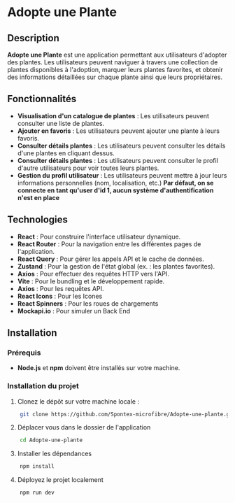 # Adopte une Plante

## Description

**Adopte une Plante** est une application permettant aux utilisateurs d'adopter des plantes. Les utilisateurs peuvent naviguer à travers une collection de plantes disponibles à l'adoption, marquer leurs plantes favorites, et obtenir des informations détaillées sur chaque plante ainsi que leurs propriétaires.

## Fonctionnalités

- **Visualisation d'un catalogue de plantes** : Les utilisateurs peuvent consulter une liste de plantes.
- **Ajouter en favoris** : Les utilisateurs peuvent ajouter une plante à leurs favoris.
- **Consulter détails plantes** : Les utilisateurs peuvent consulter les détails d'une plantes en cliquant dessus.
- **Consulter détails plantes** : Les utilisateurs peuvent consulter le profil d'autre utilisateurs pour voir toutes leurs plantes.
- **Gestion du profil utilisateur** : Les utilisateurs peuvent mettre à jour leurs informations personnelles (nom, localisation, etc.) __Par défaut, on se connecte en tant qu'user d'id 1, aucun système d'authentification n'est en place__

## Technologies

- **React** : Pour construire l'interface utilisateur dynamique.
- **React Router** : Pour la navigation entre les différentes pages de l'application.
- **React Query** : Pour gérer les appels API et le cache de données.
- **Zustand** : Pour la gestion de l'état global (ex. : les plantes favorites).
- **Axios** : Pour effectuer des requêtes HTTP vers l'API.
- **Vite** : Pour le bundling et le développement rapide.
- **Axios** : Pour les requêtes API.
- **React Icons** : Pour les Icones
- **React Spinners** : Pour les roues de chargements
- **Mockapi.io** : Pour simuler un Back End


## Installation

### Prérequis

- **Node.js** et **npm** doivent être installés sur votre machine.

### Installation du projet

1. Clonez le dépôt sur votre machine locale :
```bash
    git clone https://github.com/Spontex-microfibre/Adopte-une-plante.git
```
2. Déplacer vous dans le dossier de l'application
```bash
    cd Adopte-une-plante
```
3. Installer les dépendances
```bash
    npm install
```
4. Déployez le projet localement
```bash
    npm run dev
```
